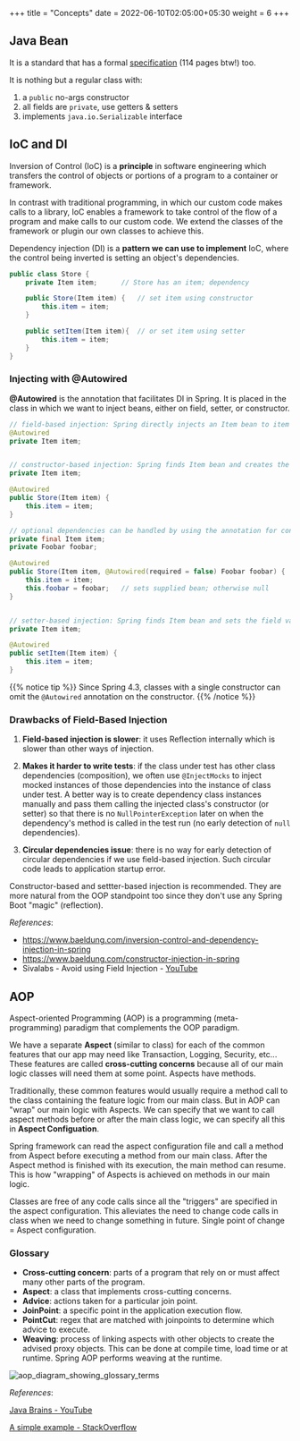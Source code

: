 +++
title = "Concepts"
date = 2022-06-10T02:05:00+05:30
weight = 6
+++

## Java Bean
It is a standard that has a formal [specification](https://download.oracle.com/otndocs/jcp/7224-javabeans-1.01-fr-spec-oth-JSpec/) (114 pages btw!) too.

It is nothing but a regular class with:
1. a `public` no-args constructor
2. all fields are `private`, use getters & setters
3. implements `java.io.Serializable` interface

## IoC and DI

Inversion of Control (IoC) is a **principle** in software engineering which transfers the control of objects or portions of a program to a container or framework.

In contrast with traditional programming, in which our custom code makes calls to a library, IoC enables a framework to take control of the flow of a program and make calls to our custom code. We extend the classes of the framework or plugin our own classes to achieve this.

Dependency injection (DI) is a **pattern we can use to implement** IoC, where the control being inverted is setting an object's dependencies.

```java
public class Store {
    private Item item;		// Store has an item; dependency

    public Store(Item item) {   // set item using constructor
        this.item = item;
    }

    public setItem(Item item){  // or set item using setter
        this.item = item;
    }
}
```

### Injecting with @Autowired
**@Autowired** is the annotation that facilitates DI in Spring. It is placed in the class in which we want to inject beans, either on field, setter, or constructor.

```java
// field-based injection: Spring directly injects an Item bean to item field in Store bean using Java Reflection API (setField - new Item())
@Autowired
private Item item;


// constructor-based injection: Spring finds Item bean and creates the Store bean (by calling this constructor)
private Item item;

@Autowired
public Store(Item item) {
    this.item = item;
}

// optional dependencies can be handled by using the annotation for constructor args
private final Item item;
private Foobar foobar;

@Autowired
public Store(Item item, @Autowired(required = false) Foobar foobar) {
    this.item = item;
    this.foobar = foobar;   // sets supplied bean; otherwise null
}


// setter-based injection: Spring finds Item bean and sets the field value in the Store bean (by calling this setter)
private Item item;

@Autowired
public setItem(Item item) {
    this.item = item;
}
```

{{% notice tip %}}
Since Spring 4.3, classes with a single constructor can omit the `@Autowired` annotation on the constructor.
{{% /notice %}}

### Drawbacks of Field-Based Injection
1. **Field-based injection is slower**: it uses Reflection internally which is slower than other ways of injection.

2. **Makes it harder to write tests**: if the class under test has other class dependencies (composition), we often use `@InjectMocks` to inject mocked instances of those dependencies into the instance of class under test. A better way is to create dependency class instances manually and pass them calling the injected class's constructor (or setter) so that there is no `NullPointerException` later on when the dependency's method is called in the test run (no early detection of `null` dependencies).

3. **Circular dependencies issue**: there is no way for early detection of circular dependencies if we use field-based injection. Such circular code leads to application startup error.

Constructor-based and settter-based injection is recommended. They are more natural from the OOP standpoint too since they don't use any Spring Boot "magic" (reflection).

_References_: 
- https://www.baeldung.com/inversion-control-and-dependency-injection-in-spring
- https://www.baeldung.com/constructor-injection-in-spring
- Sivalabs - Avoid using Field Injection - [YouTube](https://www.youtube.com/watch?v=koxu51eqDiQ&t=1137s)

## AOP
Aspect-oriented Programming (AOP) is a programming (meta-programming) paradigm that complements the OOP paradigm.

We have a separate **Aspect** (similar to class) for each of the common features that our app may need like Transaction, Logging, Security, etc... These features are called **cross-cutting concerns** because all of our main logic classes will need them at some point. Aspects have methods.

Traditionally, these common features would usually require a method call to the class containing the feature logic from our main class. But in AOP can "wrap" our main logic with Aspects. We can specify that we want to call aspect methods before or after the main class logic, we can specify all this in **Aspect Configuation**. 

Spring framework can read the aspect configuration file and call a method from Aspect before executing a method from our main class. After the Aspect method is finished with its execution, the main method can resume. This is how "wrapping" of Aspects is achieved on methods in our main logic.

Classes are free of any code calls since all the "triggers" are specified in the aspect configuration. This alleviates the need to change code calls in class when we need to change something in future. Single point of change = Aspect configuration.

### Glossary
- **Cross-cutting concern**: parts of a program that rely on or must affect many other parts of the program.
- **Aspect**: a class that implements cross-cutting concerns.
- **Advice**: actions taken for a particular join point.
- **JoinPoint**: a specific point in the application execution flow.
- **PointCut**: regex that are matched with joinpoints to determine which advice to execute.
- **Weaving**: process of linking aspects with other objects to create the advised proxy objects. This can be done at compile time, load time or at runtime. Spring AOP performs weaving at the runtime.

![aop_diagram_showing_glossary_terms](https://i.imgur.com/ohzRNtn.png)

_References_: 

[Java Brains - YouTube](https://youtu.be/QdyLsX0nG30)

[A simple example - StackOverflow](https://stackoverflow.com/a/232918)
